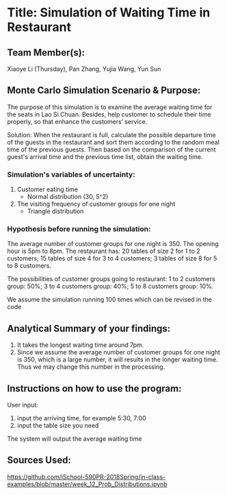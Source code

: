# Title: Simulation of Waiting Time in Restaurant

## Team Member(s):
Xiaoye Li (Thursday), Pan Zhang, Yujia Wang, Yun Sun


## Monte Carlo Simulation Scenario & Purpose:

The purpose of this simulation is to examine the average waiting time for the seats in Lao Si Chuan.
Besides, help customer to schedule their time properly, so that enhance the customers’ service.

Solution:
When the restaurant is full, calculate the possible departure time of the guests in the restaurant
and sort them according to the random meal time of the previous guests.
Then based on the comparison of the current guest's arrival time and the previous time list,
obtain the waiting time.

### Simulation's variables of uncertainty:

1. Customer eating time
    - Normal distribution (30, 5^2)
2. The visiting frequency of customer groups for one night
    - Triangle distribution


### Hypothesis before running the simulation:

The average number of customer groups for one night is 350.
The opening hour is 5pm to 8pm.
The restaurant has:
20 tables of size 2 for 1 to 2 customers; 15 tables of size 4 for 3 to 4 customers; 3 tables of size 8 for 5 to 8 customers.

The possibilities of customer groups going to restaurant: 1 to 2 customers group: 50%; 3 to 4 customers group: 40%; 5 to 8 customers group: 10%.

We assume the simulation running 100 times which can be revised in the code


## Analytical Summary of your findings:
1. It takes the longest waiting time around 7pm.
2. Since we assume the average number of customer groups for one night is 350, which is a large number,
it will results in the longer waiting time. Thus we may change this number in the processing.

## Instructions on how to use the program:

User input:
1. input the arriving time, for example 5:30, 7:00
2. input the table size you need

The system will output the average waiting time

## Sources Used:
https://github.com/iSchool-590PR-2018Spring/in-class-examples/blob/master/week_12_Prob_Distributions.ipynb

